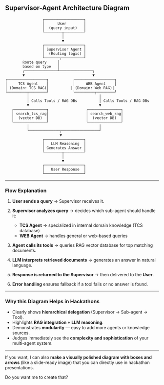 ## **Supervisor-Agent Architecture Diagram**

```
                 ┌──────────────────┐
                 │      User        │
                 │  (query input)   │
                 └────────┬─────────┘
                          │
                          ▼
                 ┌──────────────────┐
                 │ Supervisor Agent │
                 │  (Routing logic) │
                 └───────┬──────────┘
        Route query     │
        based on type   │
        ┌───────────────┴───────────────┐
        ▼                               ▼
┌──────────────────┐           ┌──────────────────┐
│     TCS Agent    │           │     WEB Agent    │
│ (Domain: TCS RAG)│          │ (Domain: Web RAG)│
└─────────┬────────┘           └─────────┬────────┘
          │                                │
          │ Calls Tools / RAG DBs          │ Calls Tools / RAG DBs
          ▼                                ▼
   ┌───────────────┐                 ┌───────────────┐
   │ search_tcs_rag│                 │ search_web_rag│
   │  (vector DB)  │                 │  (vector DB)  │
   └───────────────┘                 └───────────────┘
          │                                │
          └──────────────┬─────────────────┘
                         ▼
                 ┌──────────────────┐
                 │   LLM Reasoning  │
                 │ Generates Answer │
                 └────────┬─────────┘
                          │
                          ▼
                 ┌──────────────────┐
                 │   User Response  │
                 └──────────────────┘
```

---

### **Flow Explanation**

1. **User sends a query** → Supervisor receives it.
2. **Supervisor analyzes query** → decides which sub-agent should handle it:

   * **TCS Agent** → specialized in internal domain knowledge (TCS database)
   * **WEB Agent** → handles general or web-based queries
3. **Agent calls its tools** → queries RAG vector database for top matching documents.
4. **LLM interprets retrieved documents** → generates an answer in natural language.
5. **Response is returned to the Supervisor** → then delivered to the **User**.
6. **Error handling** ensures fallback if a tool fails or no answer is found.

---

### **Why this Diagram Helps in Hackathons**

* Clearly shows **hierarchical delegation** (Supervisor → Sub-agent → Tool).
* Highlights **RAG integration + LLM reasoning**.
* Demonstrates **modularity** — easy to add more agents or knowledge sources.
* Judges immediately see the **complexity and sophistication** of your multi-agent system.

---

If you want, I can also **make a visually polished diagram with boxes and arrows** (like a slide-ready image) that you can directly use in hackathon presentations.

Do you want me to create that?
